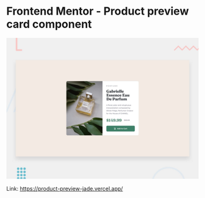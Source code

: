 # Frontend Mentor - Product preview card component

![Design preview for the Product preview card component coding challenge](./design/desktop-preview.jpg)

Link: https://product-preview-jade.vercel.app/